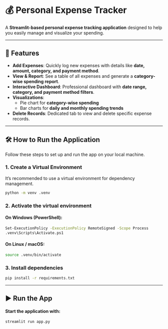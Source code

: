 # 💰 Personal Expense Tracker

A **Streamlit-based personal expense tracking application** designed to help you easily manage and visualize your spending.  

---

## 🚀 Features

- **Add Expenses**: Quickly log new expenses with details like **date, amount, category, and payment method**.  
- **View & Report**: See a table of all expenses and generate a **category-wise spending report**.  
- **Interactive Dashboard**: Professional dashboard with **date range, category, and payment method filters**.  
- **Visualizations**:  
  - Pie chart for **category-wise spending**  
  - Bar charts for **daily and monthly spending trends**  
- **Delete Records**: Dedicated tab to view and delete specific expense records.  

---

## 🛠️ How to Run the Application

Follow these steps to set up and run the app on your local machine.

### 1. Create a Virtual Environment
It’s recommended to use a virtual environment for dependency management.

```bash
python -m venv .venv
```
### 2. Activate the virtual environment
#### On Windows (PowerShell):
```bash
Set-ExecutionPolicy -ExecutionPolicy RemoteSigned -Scope Process
.venv\Scripts\Activate.ps1
```
#### On Linux / macOS:
```bash
source .venv/bin/activate
```
### 3. Install dependencies
```bash
pip install -r requirements.txt
```
---

## ▶️ Run the App
#### Start the application with:
```bash
streamlit run app.py
```
